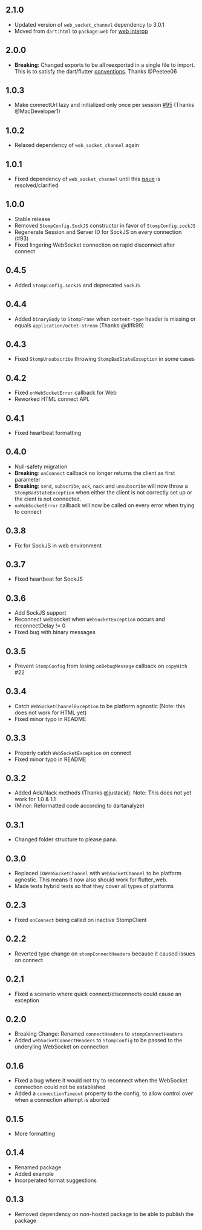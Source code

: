 ## 2.1.0
  - Updated version of `web_socket_channel` dependency to 3.0.1
  - Moved from `dart:html` to `package:web` for [web interop](https://dart.dev/interop/js-interop/package-web#migrating-from-dart-html)

## 2.0.0
  - **Breaking**: Changed exports to be all reexported in a single file to import. This is to satisfy the dart/flutter [conventions](https://github.com/flutter/flutter/wiki/Style-guide-for-Flutter-repo#structure). Thanks @Peetee06

## 1.0.3
  - Make connectUrl lazy and initialized only once per session [#95](https://github.com/blackhorse-one/stomp_dart_client/issues/95) (Thanks @MacDeveloper1)

## 1.0.2
  - Relaxed dependency of `web_socket_channel` again

## 1.0.1
  - Fixed dependency of `web_socket_channel` until this [issue](https://github.com/dart-lang/web_socket_channel/issues/307) is resolved/clarified

## 1.0.0
  - Stable release
  - Removed `StompConfig.SockJS` constructor in favor of `StompConfig.sockJS`
  - Regenerate Session and Server ID for SockJS on every connection (#93)
  - Fixed lingering WebSocket connection on rapid disconnect after connect

## 0.4.5
  - Added `StompConfig.sockJS` and deprecated `SockJS`

## 0.4.4
  - Added `binaryBody` to `StompFrame` when `content-type` header is missing or equals `application/octet-stream` (Thanks @dlfk99)

## 0.4.3
 - Fixed `StompUnsubscribe` throwing `StompBadStateException` in some cases

## 0.4.2
 - Fixed `onWebSocketError` callback for Web
 - Reworked HTML connect API.

## 0.4.1
 - Fixed heartbeat formatting

## 0.4.0
 - Null-safety migration
 - **Breaking**: `onConnect` callback no longer returns the client as first parameter
 - **Breaking**: `send`, `subscribe`, `ack`, `nack` and `unsubscribe` will now
   throw a `StompBadStateException` when either the client is not correctly set
   up or the cient is not connected.
 - `onWebSocketError` callback will now be called on every error when trying to connect

## 0.3.8
 - Fix for SockJS in web environment

## 0.3.7
 - Fixed heartbeat for SockJS

## 0.3.6
 - Add SockJS support 
 - Reconnect websocket when `WebSocketException` occurs and reconnectDelay != 0
 - Fixed bug with binary messages

## 0.3.5
 - Prevent `StompConfig` from losing `onDebugMessage` callback on `copyWith` #22

## 0.3.4
 - Catch `WebSocketChannelException` to be platform agnostic (Note: this does not work for HTML yet)
 - Fixed minor typo in README

## 0.3.3
 - Properly catch `WebSocketException` on connect
 - Fixed minor typo in README

## 0.3.2
 - Added Ack/Nack methods (Thanks @justacid). Note: This does not yet work for 1.0 & 1.1
 - (Minor: Reformatted code according to dartanalyze)

## 0.3.1
 - Changed folder structure to please pana.

## 0.3.0
 - Replaced `IOWebSocketChannel` with `WebSocketChannel` to be platform agnostic. This means it now also should work for flutter_web.
 - Made tests hybrid tests so that they cover all types of platforms

## 0.2.3
 - Fixed `onConnect` being called on inactive StompClient

## 0.2.2
 - Reverted type change on `stompConnectHeaders` because it caused issues on connect

## 0.2.1
 - Fixed a scenario where quick connect/disconnects could cause an exception

## 0.2.0
 - Breaking Change: Renamed `connectHeaders` to `stompConnectHeaders`
 - Added `webSocketConnectHeaders` to `StompConfig` to be passed to the underyling WebSocket on connection

## 0.1.6
 - Fixed a bug where it would not try to reconnect when the WebSocket connection could not be established
 - Added a `connectionTimeout` property to the config, to allow control over when a connection attempt is aborted

## 0.1.5
 - More formatting

## 0.1.4
 - Renamed package
 - Added example
 - Incorperated format suggestions

## 0.1.3
 - Removed dependency on non-hosted package to be able to publish the package